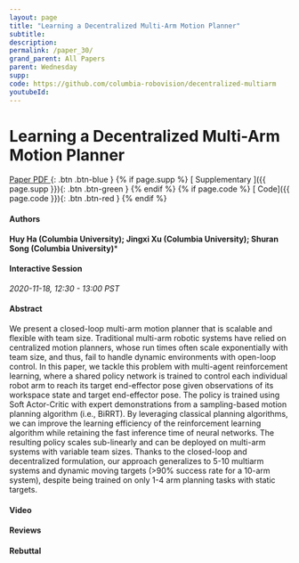 ```yaml
---
layout: page
title: "Learning a Decentralized Multi-Arm Motion Planner"
subtitle: 
description:
permalink: /paper_30/
grand_parent: All Papers
parent: Wednesday
supp: 
code: https://github.com/columbia-robovision/decentralized-multiarm
youtubeId: 
---
```


# Learning a Decentralized Multi-Arm Motion Planner

[<i class="fa fa-file-text-o" aria-hidden="true"></i> Paper PDF ](https://drive.google.com/file/d/1duaJ_QNvyeM5-nUI6eFaNdLwpem2-qDC/view){: .btn .btn-blue } {% if page.supp %} [<i class="fa fa-file-text-o" aria-hidden="true"></i> Supplementary ]({{ page.supp }}){: .btn .btn-green } {% endif %} {% if page.code %} [<i class="fa fa-github" aria-hidden="true"></i> Code]({{ page.code }}){: .btn .btn-red }
{% endif %}

#### Authors
**Huy Ha (Columbia University); Jingxi Xu (Columbia University); Shuran Song (Columbia University)***

#### Interactive Session
*2020-11-18, 12:30 - 13:00 PST*

#### Abstract
We present a closed-loop multi-arm motion planner that is scalable and flexible with team size. Traditional multi-arm robotic systems have relied on centralized motion planners, whose run times often scale exponentially with team size, and thus, fail to handle dynamic environments with open-loop control. In this paper, we tackle this problem with multi-agent reinforcement learning, where a shared policy network is trained to control each individual robot arm to reach its target end-effector pose given observations of its workspace state and target end-effector pose. The policy is trained using Soft Actor-Critic with expert demonstrations from a sampling-based motion planning algorithm (i.e., BiRRT). By leveraging classical planning algorithms, we can improve the learning efficiency of the reinforcement learning algorithm while retaining the fast inference time of neural networks. The resulting policy scales sub-linearly and can be deployed on multi-arm systems with variable team sizes. Thanks to the closed-loop and decentralized formulation, our approach generalizes to 5-10 multiarm systems and dynamic moving targets (>90% success rate for a 10-arm system), despite being trained on only 1-4 arm planning tasks with static targets.

#### Video 

#### Reviews

#### Rebuttal
